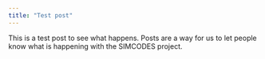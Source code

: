```yaml
---
title: "Test post"
---
```


This is a test post to see what happens. Posts are a way for us to let people
know what is happening with the SIMCODES project.